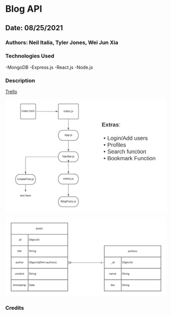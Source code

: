 # Blog API

## Date: 08/25/2021

### Authors: Neil Italia, Tyler Jones, Wei Jun Xia

### Technologies Used

-MongoDB
-Express.js
-React.js
-Node.js

### Description

[Trello](https://trello.com/invite/b/bSZMbFXy/c6f195c43daa6ef7e9e4e617ea8d05af/blog-api)

![Blog Components](/images/BLOG%20COMPONENT%20HIERARCHY%20DIAGRAM%20.png)

![Blog Entity Relationship Diagram](</images/BLOG%20ENTITY%20RELATIONSHIP%20DIAGRAM%20(1).png>)

### Credits

